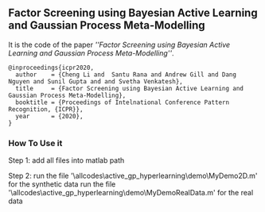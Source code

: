 ## Factor Screening using Bayesian Active Learning and Gaussian Process Meta-Modelling

It is the code of the paper _''Factor Screening using Bayesian Active Learning and Gaussian Process Meta-Modelling''_.

```
@inproceedings{icpr2020,
  author    = {Cheng Li and  Santu Rana and Andrew Gill and Dang Nguyen and Sunil Gupta and and Svetha Venkatesh},
  title     = {Factor Screening using Bayesian Active Learning and Gaussian Process Meta-Modelling},
  booktitle = {Proceedings of Intelnational Conference Pattern Recognition, {ICPR}},
  year      = {2020},
}
```

### How To Use it 

Step 1: add all files into matlab path

Step 2: run the file '\allcodes\active_gp_hyperlearning\demo\MyDemo2D.m' for the synthetic data
        run the file '\allcodes\active_gp_hyperlearning\demo\MyDemoRealData.m' for the real data
